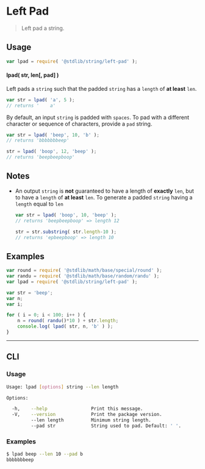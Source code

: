 # Left Pad

> Left pad a string.

<section class="usage">

## Usage

``` javascript
var lpad = require( '@stdlib/string/left-pad' );
```

#### lpad( str, len\[, pad\] )

Left pads a `string` such that the padded `string` has a `length` of __at least__ `len`.


``` javascript
var str = lpad( 'a', 5 );
// returns '    a'
```

By default, an input `string` is padded with `spaces`. To pad with a different character or sequence of characters, provide a `pad` string.

``` javascript
var str = lpad( 'beep', 10, 'b' );
// returns 'bbbbbbbeep'

str = lpad( 'boop', 12, 'beep' );
// returns 'beepbeepboop'
```

<!-- </usage> -->


<section class="notes">

## Notes

* An output `string` is __not__ guaranteed to have a length of __exactly__ `len`, but to have a `length` of __at least__ `len`. To generate a padded `string` having a `length` equal to `len`

  ``` javascript
  var str = lpad( 'boop', 10, 'beep' );
  // returns 'beepbeepboop' => length 12

  str = str.substring( str.length-10 );
  // returns 'epbeepboop' => length 10
  ```

<!-- </notes> -->


<section class="examples">

## Examples

``` javascript
var round = require( '@stdlib/math/base/special/round' );
var randu = require( '@stdlib/math/base/random/randu' );
var lpad = require( '@stdlib/string/left-pad' );

var str = 'beep';
var n;
var i;

for ( i = 0; i < 100; i++ ) {
    n = round( randu()*10 ) + str.length;
    console.log( lpad( str, n, 'b' ) );
}
```

<!-- </examples> -->


---

<section class="cli">

## CLI


<section class="usage">

### Usage

``` bash
Usage: lpad [options] string --len length

Options:

  -h,    --help                Print this message.
  -V,    --version             Print the package version.
         --len length          Minimum string length.
         --pad str             String used to pad. Default: ' '.
```

<!-- </usage> -->


<section class="examples">

### Examples

``` bash
$ lpad beep --len 10 --pad b
bbbbbbbeep
```

<!-- </examples> -->

<!-- </cli> -->


<section class="links">

<!-- </links> -->
